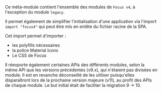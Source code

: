 Ce méta-module contient l'ensemble des modules de `Focus v4`, à l'exception du module `legacy`.

Il permet également de simplifier l'initialisation d'une application via l'import `import "focus4"` qui peut être mis en entête du fichier racine de la SPA.

Cet import permet d'importer :

-   les polyfills nécessaires
-   la police Material Icons
-   Le CSS de Focus

Il réexporte également certaines APIs des différents modules, selon la même API que les versions précédentes (v9.x), qui n'étaient pas divisées en module. Il est en revanche déconseillé de les utiliser puisqu'elles disparaîtront lors de la prochaine version majeure (v11), au profit des APIs de chaque module. Le but initial était de faciliter la migration 9 -> 10.
